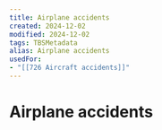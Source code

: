 ```yaml
---
title: Airplane accidents
created: 2024-12-02
modified: 2024-12-02
tags: TBSMetadata
alias: Airplane accidents
usedFor:
- "[[726 Aircraft accidents]]"
---
```

# Airplane accidents
